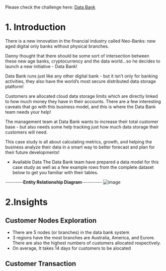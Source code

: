 
Please check the challenge here: [Data Bank](http://https://8weeksqlchallenge.com/case-study-4/)


# **1. Introduction**

There is a new innovation in the financial industry called Neo-Banks: new aged digital only banks without physical branches.

Danny thought that there should be some sort of intersection between these new age banks, cryptocurrency and the data world…so he decides to launch a new initiative - Data Bank!

Data Bank runs just like any other digital bank - but it isn’t only for banking activities, they also have the world’s most secure distributed data storage platform!

Customers are allocated cloud data storage limits which are directly linked to how much money they have in their accounts. There are a few interesting caveats that go with this business model, and this is where the Data Bank team needs your help!

The management team at Data Bank wants to increase their total customer base - but also needs some help tracking just how much data storage their customers will need.

This case study is all about calculating metrics, growth, and helping the business analyze their data in a smart way to better forecast and plan for their future developments!

* Available Data
The Data Bank team have prepared a data model for this case study as well as a few example rows from the complete dataset below to get you familiar with their tables.

---------**Entity Relationship Diagram**----------
![image](https://github.com/ThuHuong-Gina/Data-Bank_-8-week-SQL-Challenge/assets/141025228/e555a140-8874-4ff9-a5f7-ffd974f11bd2)

# **2.Insights**
## Customer Nodes Exploration
- There are 5 nodes (or branches) in the data bank system
- 3 regions have the most branches are Australia, America, and Eurore. There are also the highest numbers of customers allocated respectively.
- On average, It takes  14 days for customers to be alocated
## Customer Transaction

